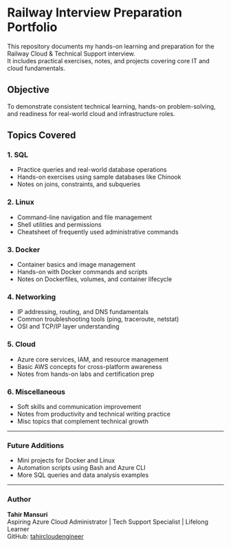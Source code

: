 # Railway Interview Preparation Portfolio

This repository documents my hands-on learning and preparation for the Railway Cloud & Technical Support interview.  
It includes practical exercises, notes, and projects covering core IT and cloud fundamentals.

## Objective
To demonstrate consistent technical learning, hands-on problem-solving, and readiness for real-world cloud and infrastructure roles.

## Topics Covered

### 1. SQL
- Practice queries and real-world database operations  
- Hands-on exercises using sample databases like Chinook  
- Notes on joins, constraints, and subqueries

### 2. Linux
- Command-line navigation and file management  
- Shell utilities and permissions  
- Cheatsheet of frequently used administrative commands

### 3. Docker
- Container basics and image management  
- Hands-on with Docker commands and scripts  
- Notes on Dockerfiles, volumes, and container lifecycle

### 4. Networking
- IP addressing, routing, and DNS fundamentals  
- Common troubleshooting tools (ping, traceroute, netstat)  
- OSI and TCP/IP layer understanding

### 5. Cloud
- Azure core services, IAM, and resource management  
- Basic AWS concepts for cross-platform awareness  
- Notes from hands-on labs and certification prep

### 6. Miscellaneous
- Soft skills and communication improvement  
- Notes from productivity and technical writing practice  
- Misc topics that complement technical growth

---

### Future Additions
- Mini projects for Docker and Linux  
- Automation scripts using Bash and Azure CLI  
- More SQL queries and data analysis examples  

---

### Author
**Tahir Mansuri**  
Aspiring Azure Cloud Administrator | Tech Support Specialist | Lifelong Learner  
GitHub: [tahircloudengineer](https://github.com/tahircloudengineer)
